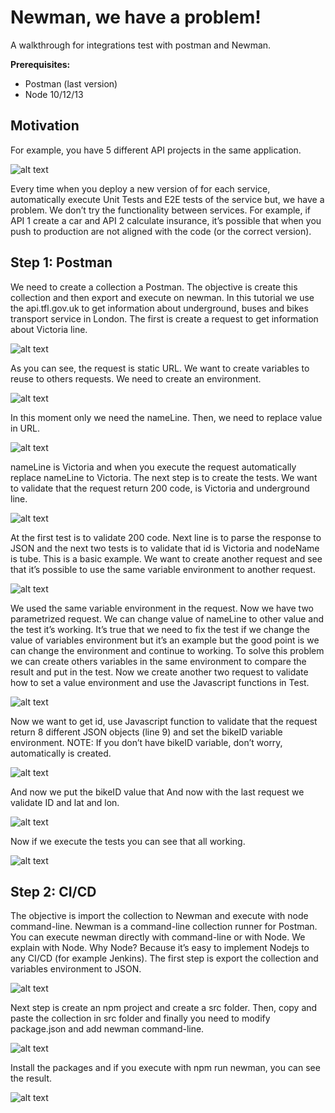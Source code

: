 # Newman, we have a problem!
A walkthrough for integrations test with postman and Newman.

**Prerequisites:**
- Postman (last version)
- Node 10/12/13

## Motivation
For example, you have 5 different API projects in the same application.

![alt text](./n16.jpg)

Every time when you deploy a new version of for each service, automatically execute Unit Tests and E2E tests of the service but, we have a problem. We don’t try the functionality between services. For example, if API 1 create a car and API 2 calculate insurance, it’s possible that when you push to production are not aligned with the code (or the correct version).

## Step 1: Postman
We need to create a collection a Postman. The objective is create this collection and then export and execute on newman. In this tutorial we use the api.tfl.gov.uk to get information about underground, buses and bikes transport service in London.
The first is create a request to get information about Victoria line.

![alt text](./n4.JPG)

As you can see, the request is static URL. We want to create variables to reuse to others requests. We need to create an environment.

![alt text](./n3.JPG)

In this moment only we need the nameLine. Then, we need to replace value in URL.

![alt text](./n5.JPG)

nameLine is Victoria and when you execute the request automatically replace nameLine to Victoria. The next step is to create the tests. We want to validate that the request return 200 code, is Victoria and underground line.

![alt text](./n6.JPG)

At the first test is to validate 200 code. Next line is to parse the response to JSON and the next two tests is to validate that id is Victoria and nodeName is tube.
This is a basic example. We want to create another request and see that it’s possible to use the same variable environment to another request.

![alt text](./n7.JPG)

We used the same variable environment in the request.
Now we have two parametrized request. We can change value of nameLine to other value and the test it’s working. It’s true that we need to fix the test if we change the value of variables environment but it’s an example but the good point is we can change the environment and continue to working.
To solve this problem we can create others variables in the same environment to compare the result and put in the test.
Now we create another two request to validate how to set a value environment and use the Javascript functions in Test.

![alt text](./n8.JPG)

Now we want to get id, use Javascript function to validate that the request return 8 different JSON objects (line 9) and set the bikeID variable environment.
NOTE: If you don’t have bikeID variable, don’t worry, automatically is created.

![alt text](./n9.JPG)

And now we put the bikeID value that And now with the last request we validate ID and lat and lon.

![alt text](./n10.JPG)

Now if we execute the tests you can see that all working.

![alt text](./n1.JPG)

## Step 2: CI/CD
The objective is import the collection to Newman and execute with node command-line.
Newman is a command-line collection runner for Postman. You can execute newman directly with command-line or with Node. We explain with Node.
Why Node? Because it’s easy to implement Nodejs to any CI/CD (for example Jenkins).
The first step is export the collection and variables environment to JSON.

![alt text](./n15.jpg)

Next step is create an npm project and create a src folder. Then, copy and paste the collection in src folder and finally you need to modify package.json and add newman command-line.

![alt text](./n11.JPG)

Install the packages and if you execute with npm run newman, you can see the result.

![alt text](./n12.JPG)
